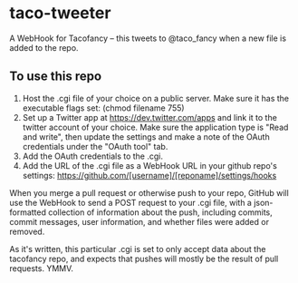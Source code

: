 taco-tweeter
============

A WebHook for Tacofancy – this tweets to @taco_fancy when a new file is added to the repo.

To use this repo
----------------

1. Host the .cgi file of your choice on a public server. Make sure it has the executable flags set: (chmod filename 755)
2. Set up a Twitter app at https://dev.twitter.com/apps and link it to the twitter account of your choice. Make sure the application type is "Read and write", then update the settings and make a note of the OAuth credentials under the "OAuth tool" tab.
3. Add the OAuth credentials to the .cgi.
3. Add the URL of the .cgi file as a WebHook URL in your github repo's settings: https://github.com/[username]/[reponame]/settings/hooks

When you merge a pull request or otherwise push to your repo, GitHub will use the WebHook to send a POST request to your .cgi file, with a json-formatted collection of information about the push, including commits, commit messages, user information, and whether files were added or removed.

As it's written, this particular .cgi is set to only accept data about the tacofancy repo, and expects that pushes will mostly be the result of pull requests. YMMV.
